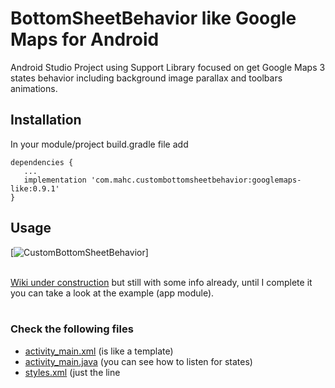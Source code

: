 # BottomSheetBehavior like Google Maps for Android

Android Studio Project using Support Library focused on get Google Maps 3 states behavior including background image parallax and toolbars animations.

## Installation
In your module/project build.gradle file add<br>
```
dependencies {
   ...
   implementation 'com.mahc.custombottomsheetbehavior:googlemaps-like:0.9.1'
}
```

## Usage
[![CustomBottomSheetBehavior](https://raw.githubusercontent.com/akan44/CustomBottomSheetBehavior/master/CustomBottomSheetBehaviorLikeGoogleMaps3states.gif)]<br><br>

[Wiki under construction](https://github.com/miguelhincapie/CustomBottomSheetBehavior/wiki) but still with some info already, until I complete it you can take a look at the example (app module).<br><br>

### Check the following files
* [activity_main.xml](https://github.com/miguelhincapie/CustomBottomSheetBehavior/blob/master/app/src/main/res/layout/activity_main.xml) (is like a template)
* [activity_main.java](https://github.com/miguelhincapie/CustomBottomSheetBehavior/blob/master/app/src/main/java/com/mahc/custombottomsheet/MainActivity.java) (you can see how to listen for states)
* [styles.xml](https://github.com/miguelhincapie/CustomBottomSheetBehavior/blob/master/app/src/main/res/values/styles.xml) (just the line <style name="AppTheme.NoActionBar">)
* [AndroidManifest.xml](https://github.com/miguelhincapie/CustomBottomSheetBehavior/blob/master/app/src/main/AndroidManifest.xml) (just the line android:theme="@style/AppTheme.NoActionBar")

## What I did?
1. I took the code from BottomSheetBehavior.java from Support Library 23.4.0 and added one state for anchor mode, so now you have:<br>
STATE_HIDDEN<br>
STATE_COLLAPSED<br>
STATE_DRAGGING<br>
STATE_ANCHOR_POINT<br>
STATE_EXPANDED.<br><br>

2. Created Behaviors for FAB, ToolBars and ImageView.


## Motivation
Spend more than 3 days looking snipet of code or stackoverflow answers about it with no luck.

## Current state
Trying to help/close issues.

## Contributing
Do you want to help?
Wanna improve it?
Go ahead! you can start in issues page<br>

## Question about it in StackOverflow

If you like this project give me a vote up at:<br> [Sliding up image with Official Support Library 23.x.+ bottomSheet like google maps](http://stackoverflow.com/q/37335366/1332549).<br>
Related questions:<br>
[Android Support BottomSheetBehavior additional anchored state](http://stackoverflow.com/questions/36963798/android-support-bottomsheetbehavior-additional-anchored-state)<br>
[How to mimic Google Maps' bottom-sheet 3 phases behavior?](http://stackoverflow.com/questions/34160423/how-to-mimic-google-maps-bottom-sheet-3-phases-behavior/34176633?noredirect=1#comment56361295_34176633)<br>
[Sliding BottomSheet like google map](http://stackoverflow.com/questions/34310530/sliding-bottomsheet-like-google-map)<br>
[How to create bottom sheet effect which cover full activity when user scrolls up](http://stackoverflow.com/questions/35900862/how-to-create-bottom-sheet-effect-which-cover-full-activity-when-user-scrolls-up)<br>
[How to make custom CoordinatorLayout.Behavior with parallax scrolling effect for google MapView?](http://stackoverflow.com/questions/33945085/how-to-make-custom-coordinatorlayout-behavior-with-parallax-scrolling-effect-for)<br>
[How to handle issues of the new bottom sheet of the support/design library?](http://stackoverflow.com/questions/35971546/how-to-handle-issues-of-the-new-bottom-sheet-of-the-support-design-library)<br>
[Open an activity or fragment with Bottom Sheet Deep Linking](http://stackoverflow.com/questions/34243928/open-an-activity-or-fragment-with-bottom-sheet-deep-linking)<br>
[BottomSheetDialogFragment - How to set expanded height (or min top offset)](http://stackoverflow.com/questions/36030879/bottomsheetdialogfragment-how-to-set-expanded-height-or-min-top-offset)

## License
Licensed under the Apache License, Version 2.0
